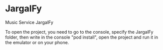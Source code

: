 # JargalFy
Music Service JargalFy

To open the project, you need to go to the console, specify the JargalFy folder, 
then write in the console "pod install", open the project and run it in the emulator or on your phone.
